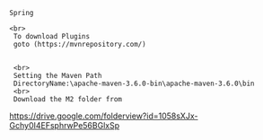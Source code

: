 ```
Spring

<br>
 To download Plugins
 goto (https://mvnrepository.com/)
 
 
 <br>
 Setting the Maven Path
 DirectoryName:\apache-maven-3.6.0-bin\apache-maven-3.6.0\bin
 <br>
 Download the M2 folder from
```

https://drive.google.com/folderview?id=1058sXJx-Gchy0I4EFsphrwPe56BGlxSp
